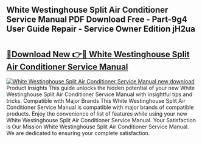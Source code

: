 ## White Westinghouse Split Air Conditioner Service Manual PDF Download Free - Part-9g4 User Guide Repair - Service Owner Edition jH2ua

# <h2><a href="http://bc74082.oget.top/?id=White+Westinghouse+Split+Air+Conditioner+Service+Manual">🔗Download New 👉🔴 White Westinghouse Split Air Conditioner Service Manual</a></h2>

[![White Westinghouse Split Air Conditioner Service Manual new download](https://i.imgur.com/5g1atiW.png)](http://bc74082.oget.top/?id=White+Westinghouse+Split+Air+Conditioner+Service+Manual)
Product Insights This guide unlocks the hidden potential of your new White Westinghouse Split Air Conditioner Service Manual with insightful tips and tricks. Compatible with Major Brands This White Westinghouse Split Air Conditioner Service Manual is compatible with major brands of compatible products. Enjoy the convenience of list of features while using your new White Westinghouse Split Air Conditioner Service Manual. Your Satisfaction is Our Mission White Westinghouse Split Air Conditioner Service Manual. We are dedicated to ensuring your complete satisfaction.
